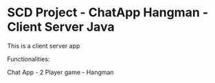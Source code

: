 # SCD Project - ChatApp Hangman - Client Server Java

This is a client server app

Functionalities:

  Chat App -
  2 Player game - Hangman

